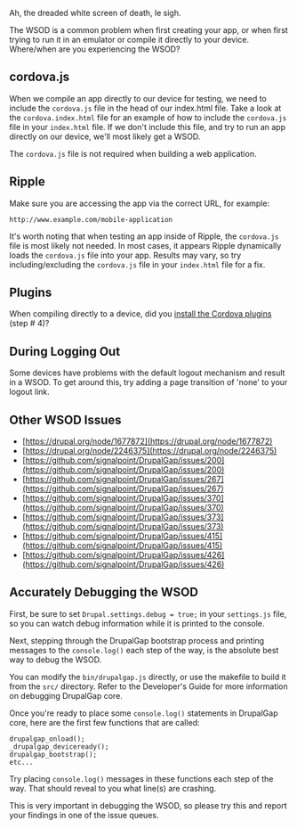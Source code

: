 Ah, the dreaded white screen of death, le sigh.

The WSOD is a common problem when first creating your app, or when first trying to run it in an emulator or compile it directly to your device. Where/when are you experiencing the WSOD?

## cordova.js

When we compile an app directly to our device for testing, we need to include the `cordova.js` file in the head of our index.html file. Take a look at the `cordova.index.html` file for an example of how to include the `cordova.js` file in your `index.html` file. If we don't include this file, and try to run an app directly on our device, we'll most likely get a WSOD.

The `cordova.js` file is not required when building a web application.

## Ripple

Make sure you are accessing the app via the correct URL, for example:

`http://www.example.com/mobile-application`

It's worth noting that when testing an app inside of Ripple, the `cordova.js` file is most likely not needed. In most cases, it appears Ripple dynamically loads the `cordova.js` file into your app. Results may vary, so try including/excluding the `cordova.js` file in your `index.html` file for a fix.

## Plugins

When compiling directly to a device, did you [install the Cordova plugins](../../Compiling_a_Mobile_Application/Preparing_PhoneGap/Installing_PhoneGap) (step # 4)?

## During Logging Out

Some devices have problems with the default logout mechanism and result in a WSOD. To get around this, try adding a page transition of 'none' to your logout link.

## Other WSOD Issues

- [https://drupal.org/node/1677872](https://drupal.org/node/1677872)
- [https://drupal.org/node/2246375](https://drupal.org/node/2246375)
- [https://github.com/signalpoint/DrupalGap/issues/200](https://github.com/signalpoint/DrupalGap/issues/200)
- [https://github.com/signalpoint/DrupalGap/issues/267](https://github.com/signalpoint/DrupalGap/issues/267)
- [https://github.com/signalpoint/DrupalGap/issues/370](https://github.com/signalpoint/DrupalGap/issues/370)
- [https://github.com/signalpoint/DrupalGap/issues/373](https://github.com/signalpoint/DrupalGap/issues/373)
- [https://github.com/signalpoint/DrupalGap/issues/415](https://github.com/signalpoint/DrupalGap/issues/415)
- [https://github.com/signalpoint/DrupalGap/issues/426](https://github.com/signalpoint/DrupalGap/issues/426)

## Accurately Debugging the WSOD

First, be sure to set `Drupal.settings.debug = true;` in your `settings.js` file, so you can watch debug information while it is printed to the console.

Next, stepping through the DrupalGap bootstrap process and printing messages to the `console.log()` each step of the way, is the absolute best way to debug the WSOD.

You can modify the `bin/drupalgap.js` directly, or use the makefile to build it from the `src/` directory. Refer to the Developer's Guide for more information on debugging DrupalGap core.

Once you're ready to place some `console.log()` statements in DrupalGap core, here are the first few functions that are called:

```
drupalgap_onload();
_drupalgap_deviceready();
drupalgap_bootstrap();
etc...
```

Try placing `console.log()` messages in these functions each step of the way. That should reveal to you what line(s) are crashing.

This is very important in debugging the WSOD, so please try this and report your findings in one of the issue queues.